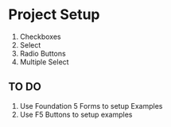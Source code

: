 # Project Setup
1. Checkboxes
2. Select 
3. Radio Buttons
4. Multiple Select


## TO DO
1. Use Foundation 5 Forms to setup Examples
2. Use F5 Buttons to setup examples
